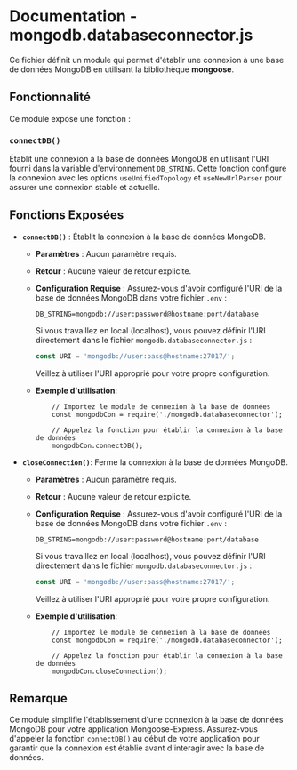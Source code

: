 # Documentation - mongodb.databaseconnector.js

Ce fichier définit un module qui permet d'établir une connexion à une base de données MongoDB en utilisant la bibliothèque **mongoose**.

## Fonctionnalité

Ce module expose une fonction :

### `connectDB()`

Établit une connexion à la base de données MongoDB en utilisant l'URI fourni dans la variable d'environnement `DB_STRING`. Cette fonction configure la connexion avec les options `useUnifiedTopology` et `useNewUrlParser` pour assurer une connexion stable et actuelle.

## Fonctions Exposées

- **`connectDB()`** : Établit la connexion à la base de données MongoDB.

  - **Paramètres** :
    Aucun paramètre requis.

  - **Retour** :
    Aucune valeur de retour explicite.

  - **Configuration Requise** :
    Assurez-vous d'avoir configuré l'URI de la base de données MongoDB dans votre fichier `.env` :

    ```dotenv
    DB_STRING=mongodb://user:password@hostname:port/database
    ```

    Si vous travaillez en local (localhost), vous pouvez définir l'URI directement dans le fichier `mongodb.databaseconnector.js` :

    ```javascript
    const URI = 'mongodb://user:pass@hostname:27017/';
    ```

    Veillez à utiliser l'URI approprié pour votre propre configuration.
    

  - **Exemple d'utilisation**:

    ```JS
        // Importez le module de connexion à la base de données
        const mongodbCon = require('./mongodb.databaseconnector');

        // Appelez la fonction pour établir la connexion à la base de données
        mongodbCon.connectDB();
    ```

- **`closeConnection()`**: Ferme la connexion à la base de données MongoDB.
  - **Paramètres** :
    Aucun paramètre requis.

  - **Retour** :
    Aucune valeur de retour explicite.

  - **Configuration Requise** :
    Assurez-vous d'avoir configuré l'URI de la base de données MongoDB dans votre fichier `.env` :

    ```dotenv
    DB_STRING=mongodb://user:password@hostname:port/database
    ```

    Si vous travaillez en local (localhost), vous pouvez définir l'URI directement dans le fichier `mongodb.databaseconnector.js` :

    ```javascript
    const URI = 'mongodb://user:pass@hostname:27017/';
    ```

    Veillez à utiliser l'URI approprié pour votre propre configuration.
    

  - **Exemple d'utilisation**:

    ```JS
        // Importez le module de connexion à la base de données
        const mongodbCon = require('./mongodb.databaseconnector');

        // Appelez la fonction pour établir la connexion à la base de données
        mongodbCon.closeConnection();
    ```


## Remarque

Ce module simplifie l'établissement d'une connexion à la base de données MongoDB pour votre application Mongoose-Express. Assurez-vous d'appeler la fonction `connectDB()` au début de votre application pour garantir que la connexion est établie avant d'interagir avec la base de données.
